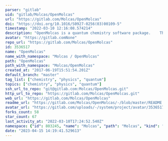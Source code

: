 ```yaml
---
parser: "gitlab"
uid: "gitlab/Molcas/OpenMolcas"
url: "https://gitlab.com/Molcas/OpenMolcas"
doi: "https://doi.org/10.1016/S0927-0256(03)00109-5"
timestamp: "2022-03-10 12:16:08.574214"
description: "OpenMolcas is a quantum chemistry software package.    The key feature of OpenMolcas is the multiconfigurational approach to the electronic structure."
avatar: "https://gitlab.comNone"
repo_url: "https://gitlab.com/Molcas/OpenMolcas"
id: 3536517
name: "OpenMolcas"
name_with_namespace: "Molcas / OpenMolcas"
path: "OpenMolcas"
path_with_namespace: "Molcas/OpenMolcas"
created_at: "2017-06-19T15:51:54.201Z"
default_branch: "master"
tag_list: ["chemistry", "physics", "quantum"]
topics: ["chemistry", "physics", "quantum"]
ssh_url_to_repo: "git@gitlab.com:Molcas/OpenMolcas.git"
http_url_to_repo: "https://gitlab.com/Molcas/OpenMolcas.git"
web_url: "https://gitlab.com/Molcas/OpenMolcas"
readme_url: "https://gitlab.com/Molcas/OpenMolcas/-/blob/master/README.md"
avatar_url: "https://gitlab.com/uploads/-/system/project/avatar/3536517/logo_open_flat.png"
forks_count: 58
star_count: 67
last_activity_at: "2022-03-10T17:24:52.540Z"
namespace: {"id": 803245, "name": "Molcas", "path": "Molcas", "kind": "group", "full_path": "Molcas", "parent_id": null, "avatar_url": "/uploads/-/system/group/avatar/803245/a.png", "web_url": "https://gitlab.com/groups/Molcas"}
date: "2023-04-15 14:19:41.529613"
---
```

